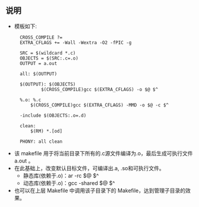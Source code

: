 
## 说明
- 模板如下:
  ```make
    CROSS_COMPILE ?= 
    EXTRA_CFLAGS += -Wall -Wextra -O2 -fPIC -g

    SRC = $(wildcard *.c)
    OBJECTS = $(SRC:.c=.o)
    OUTPUT = a.out

    all: $(OUTPUT)

    $(OUTPUT): $(OBJECTS)
            $(CROSS_COMPILE)gcc $(EXTRA_CFLAGS) -o $@ $^

    %.o: %.c
        $(CROSS_COMPILE)gcc $(EXTRA_CFLAGS) -MMD -o $@ -c $^
        
    -include $(OBJECTS:.o=.d)

    clean:
        $(RM) *.[od] 

    PHONY: all clean
  ```
- 该 makefile 用于将当前目录下所有的.c源文件编译为.o，最后生成可执行文件a.out 。
- 在此基础上，改变默认目标文件，可编译出.a, .so和可执行文件。
    + 静态库(依赖于.o)：ar -rc $@ $^
    + 动态库(依赖于.o)：gcc -shared $@ $^
- 也可以在上层 Makefile 中调用该子目录下的 Makefile，达到管理子目录的效果。

